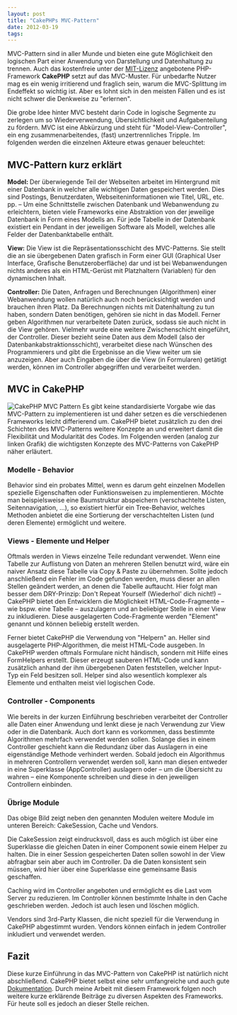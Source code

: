 ```yaml
---
layout: post
title: "CakePHPs MVC-Pattern"
date: 2012-03-19
tags:
---
```

MVC-Pattern sind in aller Munde und bieten eine gute Möglichkeit den logischen Part einer Anwendung von Darstellung und Datenhaltung zu trennen. Auch das kostenfreie unter der <a href="http://de.wikipedia.org/wiki/MIT-Lizenz" target="_blank">MIT-Lizenz</a> angebotene PHP-Framework <strong>CakePHP</strong> setzt auf das MVC-Muster. Für unbedarfte Nutzer mag es ein wenig irritierend und fraglich sein, warum die MVC-Splittung im Endeffekt so wichtig ist. Aber es lohnt sich in den meisten Fällen und es ist nicht schwer die Denkweise zu "erlernen".

<!--more-->Die grobe Idee hinter MVC besteht darin Code in logische Segmente zu zerlegen um so Wiederverwendung, Übersichtlichkeit und Aufgabenteilung zu fördern. MVC ist eine Abkürzung und steht für "Model-View-Controller", ein eng zusammenarbeitendes, (fast) unzertrennliches Tripple. Im folgenden werden die einzelnen Akteure etwas genauer beleuchtet:
## MVC-Pattern kurz erklärt
<strong>Model: </strong>Der überwiegende Teil der Webseiten arbeitet im Hintergrund mit einer Datenbank in welcher alle wichtigen Daten gespeichert werden. Dies sind Postings, Benutzerdaten, Webseiteninformationen wie Titel, URL, etc. pp. – Um eine Schnittstelle zwischen Datenbank und Webanwendung zu erleichtern, bieten viele Frameworks eine Abstraktion von der jeweilige Datenbank in Form eines Modells an. Für jede Tabelle in der Datenbank existiert ein Pendant in der jeweiligen Software als Modell, welches alle Felder der Datenbanktabelle enthält.

<strong>View:</strong> Die View ist die Repräsentationsschicht des MVC-Patterns. Sie stellt die an sie übergebenen Daten grafisch in Form einer GUI (Graphical User Interface, Grafische Benutzeroberfläche) dar und ist bei Webanwendungen nichts anderes als ein HTML-Gerüst mit Platzhaltern (Variablen) für den dynamischen Inhalt.

<strong>Controller:</strong> Die Daten, Anfragen und Berechnungen (Algorithmen) einer Webanwendung wollen natürlich auch noch berücksichtigt werden und brauchen ihren Platz. Da Berechnungen nichts mit Datenhaltung zu tun haben, sondern Daten benötigen, gehören sie nicht in das Modell. Ferner geben Algorithmen nur verarbeitete Daten zurück, sodass sie auch nicht in die View gehören. Vielmehr wurde eine weitere Zwischenschicht eingeführt, der Controller. Dieser bezieht seine Daten aus dem Modell (also der Datenbankabstraktionsschicht), verarbeitet diese nach Wünschen des Programmierers und gibt die Ergebnisse an die View weiter um sie anzuzeigen. Aber auch Eingaben die über die View (in Formularen) getätigt werden, können im Controller abgegriffen und verarbeitet werden.
## MVC in CakePHP
![CakePHP MVC Pattern](CakePHP_MVC.png)
Es gibt keine standardisierte Vorgabe wie das MVC-Pattern zu implementieren ist und daher setzen es die verschiedenen Frameworks leicht differierend um. CakePHP bietet zusätzlich zu den drei Schichten des MVC-Patterns weitere Konzepte an und erweitert damit die Flexibilität und Modularität des Codes. Im Folgenden werden (analog zur linken Grafik) die wichtigsten Konzepte des MVC-Patterns von CakePHP näher erläutert.

### Modelle - Behavior
Behavior sind ein probates Mittel, wenn es darum geht einzelnen Modellen spezielle Eigenschaften oder Funktionsweisen zu implementieren. Möchte man beispielsweise eine Baumstruktur abspeichern (verschachtelte Listen, Seitennavigation, ...), so existiert hierfür ein Tree-Behavior, welches Methoden anbietet die eine Sortierung der verschachtelten Listen (und deren Elemente) ermöglicht und weitere.

### Views - Elemente und Helper
Oftmals werden in Views einzelne Teile redundant verwendet. Wenn eine Tabelle zur Auflistung von Daten an mehreren Stellen benutzt wird, wäre ein naiver Ansatz diese Tabelle via Copy &amp; Paste zu übernehmen. Sollte jedoch anschließend ein Fehler im Code gefunden werden, muss dieser an allen Stellen geändert werden, an denen die Tabelle auftaucht. Hier folgt man besser dem DRY-Prinzip: Don't Repeat Yourself (Wiederhol' dich nicht!) – CakePHP bietet den Entwicklern die Möglichkeit HTML-Code-Fragmente – wie bspw. eine Tabelle – auszulagern und an beliebiger Stelle in einer View zu inkludieren. Diese ausgelagerten Code-Fragmente werden "Element" genannt und können beliebig erstellt werden.

Ferner bietet CakePHP die Verwendung von "Helpern" an. Heller sind ausgelagerte PHP-Algorithmen, die meist HTML-Code ausgeben. In CakePHP werden oftmals Formulare nicht händisch, sondern mit Hilfe eines FormHelpers erstellt. Dieser erzeugt sauberen HTML-Code und kann zusätzlich anhand der ihm übergebenen Daten feststellen, welcher Input-Typ ein Feld besitzen soll. Helper sind also wesentlich komplexer als Elemente und enthalten meist viel logischen Code.

### Controller - Components
Wie bereits in der kurzen Einführung beschrieben verarbeitet der Controller alle Daten einer Anwendung und lenkt diese je nach Verwendung zur View oder in die Datenbank. Auch dort kann es vorkommen, dass bestimmte Algorithmen mehrfach verwendet werden sollen. Solange dies in einem Controller geschieht kann die Redundanz über das Auslagern in eine eigenständige Methode verhindert werden. Sobald jedoch ein Algorithmus in mehreren Controllern verwendet werden soll, kann man diesen entweder in eine Superklasse (AppController) auslagern oder – um die Übersicht zu wahren – eine Komponente schreiben und diese in den jeweiligen Controllern einbinden.

### Übrige Module
Das obige Bild zeigt neben den genannten Modulen weitere Module im unteren Bereich: CakeSession, Cache und Vendors.

Die CakeSession zeigt eindrucksvoll, dass es auch möglich ist über eine Superklasse die gleichen Daten in einer Component sowie einem Helper zu halten. Die in einer Session gespeicherten Daten sollen sowohl in der View abfragbar sein aber auch im Controller. Da die Daten konsistent sein müssen, wird hier über eine Superklasse eine gemeinsame Basis geschaffen.

Caching wird im Controller angeboten und ermöglicht es die Last vom Server zu reduzieren. Im Controller können bestimmte Inhalte in den Cache geschrieben werden. Jedoch ist auch lesen und löschen möglich.

Vendors sind 3rd-Party Klassen, die nicht speziell für die Verwendung in CakePHP abgestimmt wurden. Vendors können einfach in jedem Controller inkludiert und verwendet werden.

## Fazit
Diese kurze Einführung in das MVC-Pattern von CakePHP ist natürlich nicht abschließend. CakePHP bietet selbst eine sehr umfangreiche und auch gute <a href="http://book.cakephp.org/" target="_blank">Dokumentation</a>. Durch meine Arbeit mit diesem Framework folgen noch weitere kurze erklärende Beiträge zu diversen Aspekten des Frameworks. Für heute soll es jedoch an dieser Stelle reichen.